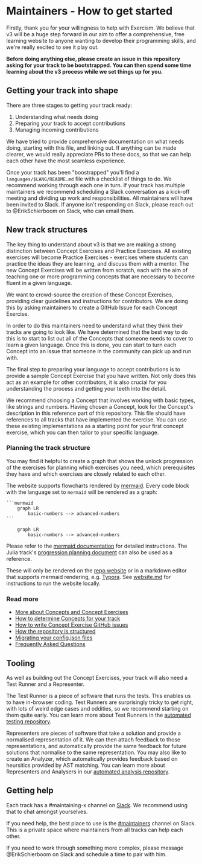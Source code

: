 # Maintainers - How to get started

Firstly, thank you for your willingness to help with Exercism. We believe that v3 will be a huge step forward in our aim to offer a comprehensive, free learning website to anyone wanting to develop their programming skills, and we're really excited to see it play out.

**Before doing anything else, please create an issue in this repository asking for your track to be bootstrapped. You can then spend some time learning about the v3 process while we set things up for you.**

## Getting your track into shape

There are three stages to getting your track ready:

1. Understanding what needs doing
2. Preparing your track to accept contributions
3. Managing incoming contributions

We have tried to provide comprehensive documentation on what needs doing, starting with this file, and linking out. If anything can be made clearer, we would really appreciate PRs to these docs, so that we can help each other have the most seamless experience.

Once your track has been "boostrapped" you'll find a `languages/$LANG/README.md` file with a checklist of things to do. We recommend working through each one in turn. If your track has multiple maintainers we recommend scheduling a Slack conversation as a kick-off meeting and dividing up work and responsibilities. All maintainers will have been invited to Slack. If anyone isn't responding on Slack, please reach out to @ErikSchierboom on Slack, who can email them.

## New track structures

The key thing to understand about v3 is that we are making a strong distinction between Concept Exercises and Practice Exercises. All existing exercises will become Practice Exercises - exercises where students can practice the ideas they are learning, and discuss them with a mentor. The new Concept Exercises will be written from scratch, each with the aim of teaching one or more programming concepts that are necessary to become fluent in a given language.

We want to crowd-source the creation of these Concept Exercises, providing clear guidelines and instructions for contributors. We are doing this by asking maintainers to create a GitHub Issue for each Concept Exercise.

In order to do this maintainers need to understand what they think their tracks are going to look like. We have determined that the best way to do this is to start to list out all of the Concepts that someone needs to cover to learn a given language. Once this is done, you can start to turn each Concept into an issue that someone in the community can pick up and run with.

The final step to preparing your language to accept contributions is to provide a sample Concept Exercise that you have written. Not only does this act as an example for other contributors, it is also crucial for you understanding the process and getting your teeth into the detail.

We recommend choosing a Concept that involves working with basic types, like strings and numbers. Having chosen a Concept, look for the Concept's description in this reference part of this repository. This file should have references to all tracks that have implemented the exercise. You can use these existing implementations as a starting point for your first concept exercise, which you can then tailor to your specific language.

### Planning the track structure

You may find it helpful to create a graph that shows the unlock progression of the exercises for planning which exercises you need, which prerequisites they have and which exercises are closely related to each other.

The website supports flowcharts rendered by [mermaid](https://mermaid-js.github.io/mermaid/#/flowchart). Every code block with the language set to `mermaid` will be rendered as a graph:

    ```mermaid
        graph LR
            basic-numbers --> advanced-numbers
    ```

```mermaid
    graph LR
        basic-numbers --> advanced-numbers
```

Please refer to the [mermaid documentation](https://mermaid-js.github.io/mermaid/#/flowchart) for detailed instructions. The Julia track's [progression planning document](./../../languages/julia/reference/progression.md) can also be used as a reference.

These will only be rendered on the [repo website](https://exercism.github.io/v3) or in a markdown editor that supports mermaid rendering, e.g. [Typora](https://www.typora.io/). See [website.md](./website.md) for instructions to run the website locally. 

### Read more

- [More about Concepts and Concept Exercises](../concept-exercises.md)
- [How to determine Concepts for your track](./determining-concepts.md)
- [How to write Concept Exercise GitHub issues](./writing-a-concept-exercise-github-issue.md)
- [How the repository is structured](./repository-structure.md)
- [Migrating your config.json files](./migrating-your-config-json-files.md)
- [Frequently Asked Questions](./faqs.md)

## Tooling

As well as building out the Concept Exercises, your track will also need a Test Runner and a Representer.

The Test Runner is a piece of software that runs the tests. This enables us to have in-browser coding. Test Runners are surprisingly tricky to get right, with lots of weird edge cases and oddities, so we recommend starting on them quite early. You can learn more about Test Runners in the [automated testing repository](https://github.com/exercism/automated-tests).

Representers are pieces of software that take a solution and provide a normalised representation of it. We can then attach feedback to those representations, and automatically provide the same feedback for future solutions that normalise to the same representation. You may also like to create an Analyzer, which automatically provides feedback based on heursitics provided by AST matching. You can learn more about Representers and Analysers in our [automated analysis repository](https://github.com/exercism/automated-analysis).

## Getting help

Each track has a #maintaining-x channel on [Slack](https://exercism-team.slack.com). We recommend using that to chat amongst yourselves.

If you need help, the best place to use is the [#maintainers](https://exercism-team.slack.com/archives/GC3K95MRR) channel on Slack. This is a private space where maintainers from all tracks can help each other.

If you need to work through something more complex, please message @ErikSchierboom on Slack and schedule a time to pair with him.
